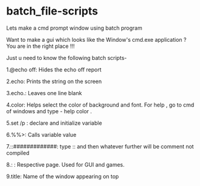 # batch_file-scripts
Lets make a cmd prompt window using batch program

Want to make a gui which looks like the Window's cmd.exe application ? You are in the right place !!!

Just u need to know the following batch scripts-

1.@echo off: Hides the echo off report

2.echo: Prints the string on the screen

3.echo.: Leaves one line blank

4.color: Helps select the color of background and font. For help , go to cmd of windows and type -   help color . 

5.set /p <variable name>: declare and initialize variable

6.%<variable name>%>: Calls variable value

7.::#############: type :: and then whatever further will be comment not compiled

8.:<page number> : Respective page. Used for GUI and games.

9.title: Name of the window appearing on top



 
